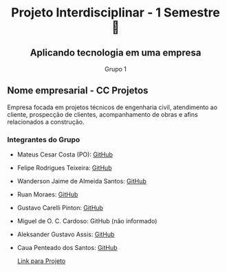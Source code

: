 <div align='center'>
    <h1>Projeto Interdisciplinar - 1 Semestre 🚀</h1>
    <h2>Aplicando tecnologia em uma empresa</h2>
    <p>Grupo 1</p>
  </div>
  
  <h2>Nome empresarial - CC Projetos</h2>
  <p>Empresa focada em projetos técnicos de engenharia civil, atendimento ao cliente, prospecção de clientes, acompanhamento de obras e afins relacionados a construção.</p>
  
  <h3>Integrantes do Grupo</h3>

- Mateus Cesar Costa (PO): [GitHub](https://github.com/mateus-cc)
- Felipe Rodrigues Teixeira: [GitHub](https://github.com/1freelipe)
- Wanderson Jaime de Almeida Santos: [GitHub](https://github.com/WandersonSantos1991)
- Ruan Moraes: [GitHub](https://github.com/RuanMoraes99)
- Gustavo Carelli Pinton: [GitHub](https://github.com/GustavoPinton)
- Miguel de O. C. Cardoso: GitHub (não informado)
- Aleksander Gustavo Assis: [GitHub](https://github.com/AleksGustavo)
- Caua Penteado dos Santos: [GitHub](https://github.com/CauaPenteado)

  <a href='https://mateus-cc.github.io/dsm-fatec-pi-grupo01/Codigo/index.html'>Link para Projeto</a>
